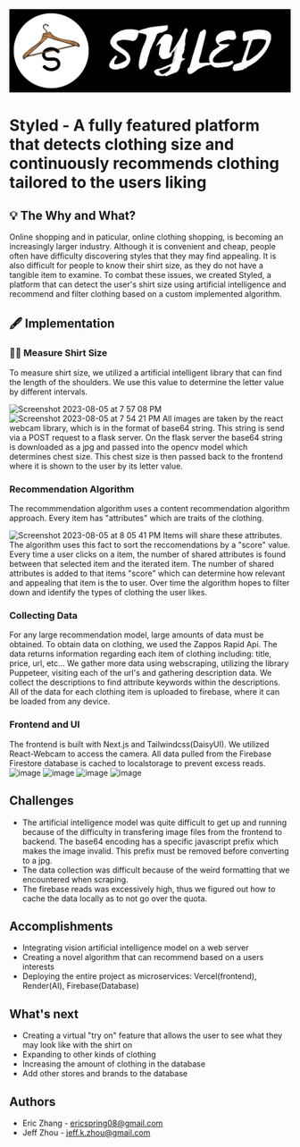 <img src="/banner.png" />

# Styled - A fully featured platform that detects clothing size and continuously recommends clothing tailored to the users liking
## 💡 The Why and What?
Online shopping and in paticular, online clothing shopping, is becoming an increasingly larger industry. Although it is convenient and cheap, people often have difficulty discovering styles that they may find appealing. It is also difficult for people to know their shirt size, as they do not have a tangible item to examine. To combat these issues, we created Styled, a platform that can detect the user's shirt size using artificial intelligence and recommend and filter clothing based on a custom implemented algorithm.

## 🖋️ Implementation
### 📏👕 Measure Shirt Size
To measure shirt size, we utilized a artificial intelligent library that can find the length of the shoulders. We use this value to determine the letter value by different intervals.

![Screenshot 2023-08-05 at 7 57 08 PM](https://github.com/ericspring08/United-Hacks/assets/69996843/14b38e1f-2dfd-40f3-b8b7-bf9986c80e51)
![Screenshot 2023-08-05 at 7 54 21 PM](https://github.com/ericspring08/United-Hacks/assets/69996843/abe282ac-24ce-4a89-8636-8a0f82588be3)
All images are taken by the react webcam library, which is in the format of base64 string. This string is send via a POST request to a flask server. On the flask server the base64 string is downloaded as a jpg and passed into the opencv model which determines chest size. This chest size is then passed back to the frontend where it is shown to the user by its letter value.

### Recommendation Algorithm
The recommmendation algorithm uses a content recommendation algorithm approach. Every item has "attributes" which are traits of the clothing.

![Screenshot 2023-08-05 at 8 05 41 PM](https://github.com/ericspring08/United-Hacks/assets/69996843/fe251dd9-3362-445f-a6cb-e354d0d1ce54)
Items will share these attributes. The algorithm uses this fact to sort the reccomendations by a "score" value. Every time a user clicks on a item, the number of shared attributes is found between that selected item and the iterated item. The number of shared attributes is added to that items "score" which can determine how relevant and appealing that item is the to user. Over time the algorithm hopes to filter down and identify the types of clothing the user likes.

### Collecting Data
For any large recommendation model, large amounts of data must be obtained. To obtain data on clothing, we used the Zappos Rapid Api. 
The data returns information regarding each item of clothing including: title, price, url, etc...
We gather more data using webscraping, utilizing the library Puppeteer, visiting each of the url's and gathering description data. We collect the descriptions to find attribute keywords within the descriptions. All of the data for each clothing item is uploaded to firebase, where it can be loaded from any device.

### Frontend and UI
The frontend is built with Next.js and Tailwindcss(DaisyUI). We utilized React-Webcam to access the camera. All data pulled from the Firebase Firestore database is cached to localstorage to prevent excess reads. 
![image](https://github.com/ericspring08/United-Hacks/assets/69996843/53419e9a-f837-4400-af19-3c5211643503)
![image](https://github.com/ericspring08/United-Hacks/assets/69996843/ed622e8d-3bdb-4b7f-93f4-3ab40f2a2ae0)
![image](https://github.com/ericspring08/United-Hacks/assets/69996843/30a2098b-4781-48bb-beec-299d47ce381e)
![image](https://github.com/ericspring08/United-Hacks/assets/69996843/8b907164-ae11-458a-87c1-a5d851efd939)

## Challenges
* The artificial intelligence model was quite difficult to get up and running because of the difficulty in transfering image files from the frontend to backend. The base64 encoding has a specific javascript prefix which makes the image invalid. This prefix must be removed before converting to a jpg.
* The data collection was difficult because of the weird formatting that we encountered when scraping.
* The firebase reads was excessively high, thus we figured out how to cache the data locally as to not go over the quota.

## Accomplishments
* Integrating vision artificial intelligence model on a web server
* Creating a novel algorithm that can recommend based on a users interests
* Deploying the entire project as microservices: Vercel(frontend), Render(AI), Firebase(Database)

## What's next
* Creating a virtual "try on" feature that allows the user to see what they may look like with the shirt on
* Expanding to other kinds of clothing
* Increasing the amount of clothing in the database
* Add other stores and brands to the database

## Authors
* Eric Zhang - ericspring08@gmail.com
* Jeff Zhou - jeff.k.zhou@gmail.com
